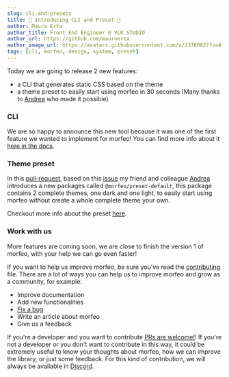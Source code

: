 ```yaml
---
slug: cli-and-presets
title: 🎉 Introducing CLI and Preset 🎉
author: Mauro Erta
author_title: Front End Engineer @ VLK STUDIO
author_url: https://github.com/mauroerta
author_image_url: https://avatars.githubusercontent.com/u/13780027?v=4
tags: [cli, morfeo, design, system, preset]
---
```


Today we are going to release 2 new features:

- a CLI that generates static CSS based on the theme
- a theme preset to easily start using morfeo in 30 seconds (Many thanks to [Andrea](https://github.com/andreaSimonePorceddu) who made it possible)

### CLI

We are so happy to announce this new tool because it was one of the first feature we wanted to implement for morfeo!
You can find more info about it [here in the docs](https://morfeo.dev/docs/Features/CLI/morfeo-cli-introduction).

### Theme preset

In this [pull-request](https://github.com/VLK-STUDIO/morfeo/pull/62), based on this [issue](https://github.com/VLK-STUDIO/morfeo/issues/45) my friend and colleague [Andrea](https://github.com/andreaSimonePorceddu) introduces a new packages called `@morfeo/preset-default`, this package contains 2 complete themes, one dark and one light, to easily start using morfeo without create a whole complete theme your own.

Checkout more info about the preset [here](https://morfeo.dev/docs/Packages/preset-default).

### Work with us

More features are coming soon, we are close to finish the version 1 of morfeo, with your help we can go even faster!

If you want to help us improve morfeo, be sure you've read the [contributing](https://github.com/VLK-STUDIO/morfeo/blob/main/CONTRIBUTING.md) file.
There are a lot of ways you can help us to improve morfeo and grow as a community, for example:

- Improve documentation
- Add new functionalities
- [Fix a bug](https://github.com/VLK-STUDIO/morfeo/issues)
- Write an article about morfeo
- Give us a feedback

If you're a developer and you want to contribute [PRs are welcome!](https://github.com/VLK-STUDIO/morfeo)!
If you're not a developer or you don't want to contribute in this way, it could be extremely useful to know your thoughts about morfeo,
how we can improve the library, or just some feedback. For this kind of contribution, we will always be available in [Discord](https://discord.com/channels/939456827152805919/939456827152805922).